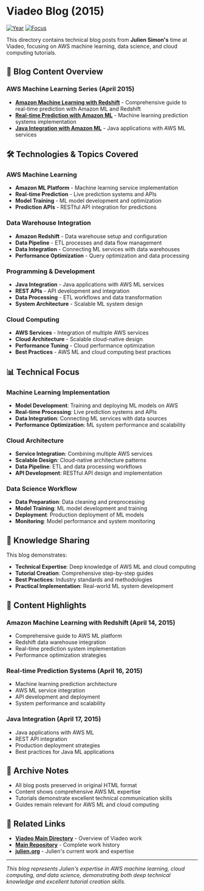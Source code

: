 # Viadeo Blog (2015)

[![Year](https://img.shields.io/badge/Year-2015-orange.svg)](https://github.com/juliensimon/work-history)
[![Focus](https://img.shields.io/badge/Focus-AWS%20Machine%20Learning%20%26%20Data%20Science-green.svg)](https://github.com/juliensimon/work-history)

This directory contains technical blog posts from **Julien Simon's** time at Viadeo, focusing on AWS machine learning, data science, and cloud computing tutorials.

## 📁 Blog Content Overview

### AWS Machine Learning Series (April 2015)
- **[Amazon Machine Learning with Redshift](./2015-04-14-test-drive-amazon-machine-learning-redshift.html)** - Comprehensive guide to real-time prediction with Amazon ML and Redshift
- **[Real-time Prediction with Amazon ML](./2015-04-16-test-drive-real-time-prediction-with-amazon-machine-learning.html)** - Machine learning prediction systems implementation
- **[Java Integration with Amazon ML](./2015-04-17-test-drive-real-time-prediction-in-java-with-amaon-machine-learning.html)** - Java applications with AWS ML services

## 🛠️ Technologies & Topics Covered

### AWS Machine Learning
- **Amazon ML Platform** - Machine learning service implementation
- **Real-time Prediction** - Live prediction systems and APIs
- **Model Training** - ML model development and optimization
- **Prediction APIs** - RESTful API integration for predictions

### Data Warehouse Integration
- **Amazon Redshift** - Data warehouse setup and configuration
- **Data Pipeline** - ETL processes and data flow management
- **Data Integration** - Connecting ML services with data warehouses
- **Performance Optimization** - Query optimization and data processing

### Programming & Development
- **Java Integration** - Java applications with AWS ML services
- **REST APIs** - API development and integration
- **Data Processing** - ETL workflows and data transformation
- **System Architecture** - Scalable ML system design

### Cloud Computing
- **AWS Services** - Integration of multiple AWS services
- **Cloud Architecture** - Scalable cloud-native design
- **Performance Tuning** - Cloud performance optimization
- **Best Practices** - AWS ML and cloud computing best practices

## 📊 Technical Focus

### Machine Learning Implementation
- **Model Development**: Training and deploying ML models on AWS
- **Real-time Processing**: Live prediction systems and APIs
- **Data Integration**: Connecting ML services with data sources
- **Performance Optimization**: ML system performance and scalability

### Cloud Architecture
- **Service Integration**: Combining multiple AWS services
- **Scalable Design**: Cloud-native architecture patterns
- **Data Pipeline**: ETL and data processing workflows
- **API Development**: RESTful API design and implementation

### Data Science Workflow
- **Data Preparation**: Data cleaning and preprocessing
- **Model Training**: ML model development and training
- **Deployment**: Production deployment of ML models
- **Monitoring**: Model performance and system monitoring

## 🎯 Knowledge Sharing

This blog demonstrates:
- **Technical Expertise**: Deep knowledge of AWS ML and cloud computing
- **Tutorial Creation**: Comprehensive step-by-step guides
- **Best Practices**: Industry standards and methodologies
- **Practical Implementation**: Real-world ML system development

## 📄 Content Highlights

### Amazon Machine Learning with Redshift (April 14, 2015)
- Comprehensive guide to AWS ML platform
- Redshift data warehouse integration
- Real-time prediction system implementation
- Performance optimization strategies

### Real-time Prediction Systems (April 16, 2015)
- Machine learning prediction architecture
- AWS ML service integration
- API development and deployment
- System performance and scalability

### Java Integration (April 17, 2015)
- Java applications with AWS ML
- REST API integration
- Production deployment strategies
- Best practices for Java ML applications

## 📄 Archive Notes

- All blog posts preserved in original HTML format
- Content shows comprehensive AWS ML expertise
- Tutorials demonstrate excellent technical communication skills
- Guides remain relevant for AWS ML and cloud computing

## 🔗 Related Links

- **[Viadeo Main Directory](../README.md)** - Overview of Viadeo work
- **[Main Repository](../../README.md)** - Complete work history
- **[julien.org](https://julien.org)** - Julien's current work and expertise

---

*This blog represents Julien's expertise in AWS machine learning, cloud computing, and data science, demonstrating both deep technical knowledge and excellent tutorial creation skills.* 